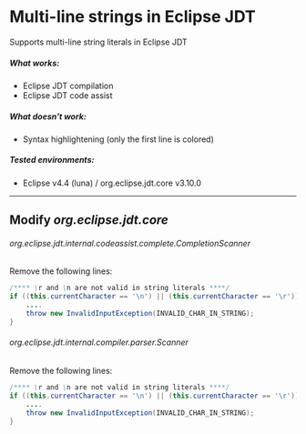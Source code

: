 Multi-line strings in Eclipse JDT
======================================

Supports multi-line string literals in Eclipse JDT

##### What works:
 - Eclipse JDT compilation
 - Eclipse JDT code assist

##### What doesn't work:
 - Syntax highlightening (only the first line is colored)

##### Tested environments:
 - Eclipse v4.4 (luna) / org.eclipse.jdt.core v3.10.0

------------------------------------------------------------------------------

Modify *org.eclipse.jdt.core*
-----------------------------

###### org.eclipse.jdt.internal.codeassist.complete.CompletionScanner

Remove the following lines:

```java
/**** \r and \n are not valid in string literals ****/
if ((this.currentCharacter == '\n') || (this.currentCharacter == '\r')) {
    ....
    throw new InvalidInputException(INVALID_CHAR_IN_STRING);
}
```

###### org.eclipse.jdt.internal.compiler.parser.Scanner

Remove the following lines:

```java
/**** \r and \n are not valid in string literals ****/
if ((this.currentCharacter == '\n') || (this.currentCharacter == '\r')) {
    ....
    throw new InvalidInputException(INVALID_CHAR_IN_STRING);
}
```

